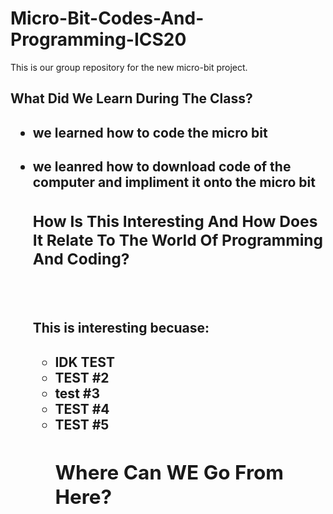 # Micro-Bit-Codes-And-Programming-ICS20


This is our group repository for the new micro-bit project.



<h2> What Did We Learn During The Class?

<ul>
 <h4> <li> we learned how to code the micro bit 
   <h4> <li> we leanred how to download code of the computer and impliment it onto the micro bit
    

<h3> How Is This Interesting And How Does It Relate To The World Of Programming And Coding?

<br> <h4><p> This is interesting becuase:<p>
 <ul>
 <h4>  <li> IDK TEST
  <li> TEST #2
   <li> test #3
    <li> TEST #4 
     <li> TEST #5

<h2> Where Can WE Go From Here?

